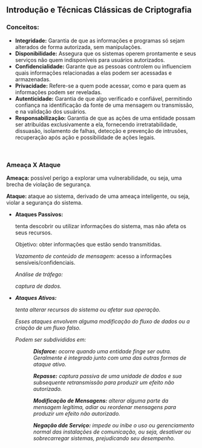 <h2>Introdução e Técnicas Clássicas de Criptografia</h2>

<h3>Conceitos:</h3>
<ul>
  <li><b>Integridade:</b> Garantia de que as informações e programas só sejam alterados de forma autorizada, sem manipulações. </li>
  <li><b>Disponibilidade:</b> Assegura que os sistemas operem prontamente e seus serviços não quem indisponíveis para usuários autorizados. </li>
  <li><b>Confidencialidade:</b> Garante que as pessoas controlem ou influenciem quais informações relacionadas a elas podem ser acessadas e armazenadas.</li>
  <li><b>Privacidade:</b> Refere-se a quem pode acessar, como e para quem as informações podem ser reveladas.</li>
  <li><b>Autenticidade:</b> Garantia de que algo verificado e confiável, permitindo confiança na identificação da fonte de uma mensagem ou transmissão, e na validação dos usuários.</li>
  <li><b>Responsabilização:</b> Garantia de que as ações de uma entidade possam ser atribuídas exclusivamente a ela, fornecendo irretratabilidade, dissuasão, isolamento de falhas, detecção e prevenção de intrusões, recuperação após ação e possibilidade de ações legais.</li>
</ul>
<br>

<h3>Ameaça X Ataque</h3>
<p><b>Ameaça: </b> possível perigo a explorar uma vulnerabilidade, ou seja, uma brecha de violação de segurança.</p>
<p><b>Ataque: </b> ataque ao sistema, derivado de uma ameaça inteligente, ou seja, violar a segurança do sistema.</p>
<ul>
  <li><b>Ataques Passivos:</b>
    <p>tenta descobrir ou utilizar informações do sistema, mas não afeta os seus recursos.</p>
    <p>Objetivo: obter informações que estão sendo transmitidas.</p>
    <p><i>Vazamento de conteúdo de mensagem:</i> acesso a informações sensíveis/confidenciais.</p>
    <p><i>Análise de tráfego:</p> captura de dados.</p>
  </li>
  <li><b>Ataques Ativos:</b>
    <p>tenta alterar recursos do sistema ou afetar sua operação.</p>
    <p>Esses ataques envolvem alguma modificação do fluxo de dados ou a criação de um fluxo falso.</p>
    <p>Podem ser subdivididos em:</p>
    <ul>
      <ol><b>Disfarce:</b> ocorre quando uma entidade finge ser outra. Geralmente é integrado junto com uma das outras formas de ataque ativo.</ol>
      <ol><b>Repasse:</b> captura passiva de uma unidade de dados e sua subsequente retransmissão para produzir um efeito não autorizado.</ol>
      <ol><b>Modificação de Mensagens:</b> alterar alguma parte da mensagem legítima, adiar ou reordenar mensagens para produzir um efeito não autorizado.</ol>
      <ol><b>Negação dde Serviço:</b> impede ou inibe o uso ou gerenciamento normal das instalações de comunicação, ou seja, desativar ou sobrecarregar sistemas, prejudicando seu desempenho.</ol>
    </u>  
  </li>
</ul>
